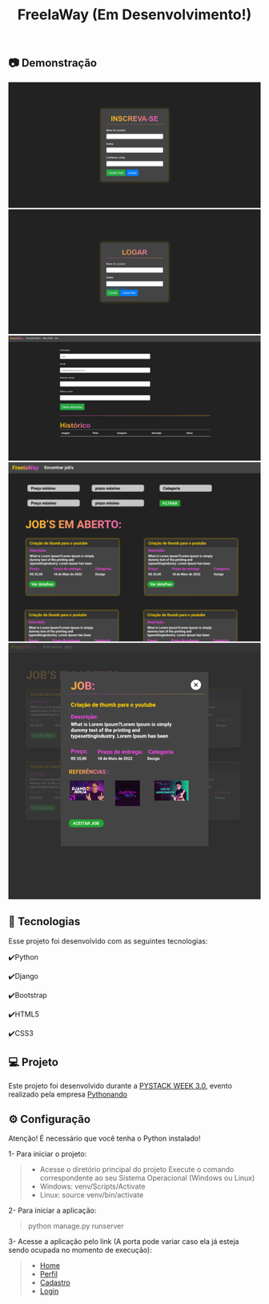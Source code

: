 <h1 align="center">
   FreelaWay (Em Desenvolvimento!)
</h1>

<br>

## :camera: Demonstração

<div align="center">

![png1](github/Cadastro.png)
![png2](github/Logar.png)
![png3](github/Perfil.png)
![png4](github/Jobs.png)
![png5](github/Jobs2.png)

</div>

## :rocket: Tecnologias

Esse projeto foi desenvolvido com as seguintes tecnologias:

✔️Python

✔️Django

✔️Bootstrap

✔️HTML5

✔️CSS3

## 💻 Projeto

Este projeto foi desenvolvido durante a [PYSTACK WEEK 3.0](https://pythonando.com.br/inscricao/psw3), evento realizado pela empresa [Pythonando](https://www.linkedin.com/company/pythonando/)

## ⚙ Configuração

Atenção! É necessário que você tenha o Python instalado!

1- Para iniciar o projeto:
> - Acesse o diretório principal do projeto
> Execute o comando correspondente ao seu Sistema Operacional (Windows ou Linux)
> - Windows: venv/Scripts/Activate
> - Linux: source venv/bin/activate

2- Para iniciar a aplicação:
> python manage.py runserver

3- Acesse a aplicação pelo link (A porta pode variar caso ela já esteja sendo ocupada no momento de execução):
> - [Home](http://127.0.0.1:8000/jobs/encontrar_jobs/)
> - [Perfil](http://127.0.0.1:8000/jobs/perfil/)
> - [Cadastro](http://127.0.0.1:8000/auth/cadastro)
> - [Login](http://127.0.0.1:8000/auth/logar)
